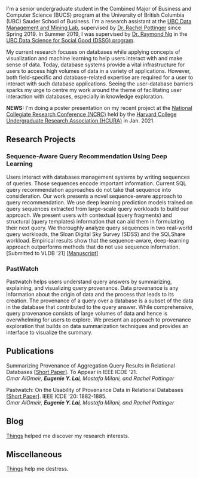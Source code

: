 I'm a senior undergraduate student in the Combined Major of Business and Computer Science (BUCS) program at the University of British Columbia (UBC) Sauder School of Business. I'm a research assistant at the [UBC Data Management and Mining Lab], supervised by [Dr. Rachel Pottinger] since Spring 2019. In Summer 2019, I was supervised by [Dr. Raymond Ng] in the [UBC Data Science for Social Good (DSSG) program].

My current research focuses on databases while applying concepts of visualization and machine learning to help users interact with and make sense of data. Today, database systems provide a vital infrastructure for users to access high volumes of data in a variety of applications. However, both field-specific and database-related expertise are required for a user to interact with such database applications. Seeing the user-database barriers sparks my urge to centre my work around the theme of facilitating user interaction with databases, especially in knowledge exploration.

**NEWS:** I'm doing a poster presentation on my recent project at the [National Collegiate Research Conference (NCRC)] held by the [Harvard College Undergraduate Research Association (HCURA)] in Jan. 2021.

[UBC Data Management and Mining Lab]: https://www.cs.ubc.ca/labs/db/home.php
[Dr. Rachel Pottinger]: https://www.cs.ubc.ca/~rap/
[Dr. Mostafa Milani]: https://www.cs.ubc.ca/~mkmilani/
[Dr. Raymond Ng]: https://www.cs.ubc.ca/~rng/
[UBC Data Science for Social Good (DSSG) program]: https://dsi.ubc.ca/data-science-social-good-2019
[National Collegiate Research Conference (NCRC)]: https://www.hcura.org/ncrc-2021
[Harvard College Undergraduate Research Association (HCURA)]: https://www.hcura.org/about

## Research Projects

### Sequence-Aware Query Recommendation Using Deep Learning

Users interact with databases management systems by writing sequences of queries. Those sequences encode important information. Current SQL query recommendation approaches do not take that sequence into consideration. Our work presents a novel sequence-aware approach to query recommendation. We use deep learning prediction models trained on query sequences extracted from large-scale query workloads to build our approach. We present users with contextual (query fragments) and structural (query templates) information that can aid them in formulating their next query. We thoroughly analyze query sequences in two real-world query workloads, the Sloan Digital Sky Survey (SDSS) and the SQLShare workload. Empirical results show that the sequence-aware, deep-learning approach outperforms methods that do not use sequence information. [Submitted to VLDB '21] \[[Manuscript](/assets/manus/seq-aware_query_recommendation.pdf)\]

### PastWatch

Pastwatch helps users understand query answers by summarizing, explaining, and visualizing query provenance. Data provenance is any information about the origin of data and the process that leads to its creation. The provenance of a query over a database is a subset of the data in the database that contributed to the query answer. While comprehensive, query provenance consists of large volumes of data and hence is overwhelming for users to explore. We present an approach to provenance exploration that builds on data summarization techniques and provides an interface to visualize the summary.

## Publications

Summarizing Provenance of Aggregation Query Results in Relational Databases \[[Short Paper](https://www.cs.ubc.ca/~mkmilani/report.pdf)\]. To Appear in IEEE ICDE '21.  
*Omar AlOmeir, <strong>Eugenie Y. Lai</strong>, Mostafa Milani, and Rachel Pottinger*

Pastwatch: On the Usability of Provenance Data in Relational Databases \[[Short Paper](https://www.cs.ubc.ca/~mkmilani/pastwatch.pdf)\]. IEEE ICDE '20: 1882-1885.  
*Omar AlOmeir, <strong>Eugenie Y. Lai</strong>, Mostafa Milani, and Rachel Pottinger*

## Blog

[Things](./blog.html) helped me discover my research interests.

## Miscellaneous

[Things](./miscellaneous.html) help me destress. 
